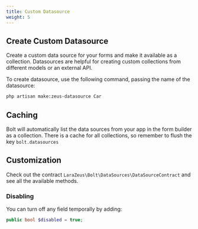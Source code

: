 ```yaml
---
title: Custom Datasource
weight: 5
---
```


## Create Custom Datasource

Create a custom data source for your forms and make it available as a collection.
Datasources are helpful for creating custom collections from different models or an external API.

To create datasource, use the following command, passing the name of the datasource:

```bash
php artisan make:zeus-datasource Car
```

## Caching

Bolt will automatically list the data sources from your app in the form builder as a collection.
There is a cache for all collections, so remember to flush the key `bolt.datasources`

## Customization
Check out the contract `LaraZeus\Bolt\DataSources\DataSourceContract` and see all the available methods.

### Disabling

You can turn off any field temporally by adding:
```php
public bool $disabled = true;
```
